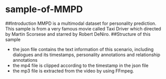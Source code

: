 # sample-of-MMPD
##Introduction
MMPD is a multimodal dataset for personality prediction. This sample is from a very famous movie called Taxi Driver which directed by Martin Scorsese and starred by Robert DeNiro. 
##Structure of this sample
- the json file contains the text information of this scenario, including dialogues and its timestamps, personality annotations and relationship annotations
- the mp4 file is clipped according to the timestamp in the json file
- the mp3 file is extracted from the video by using FFmpeg.
